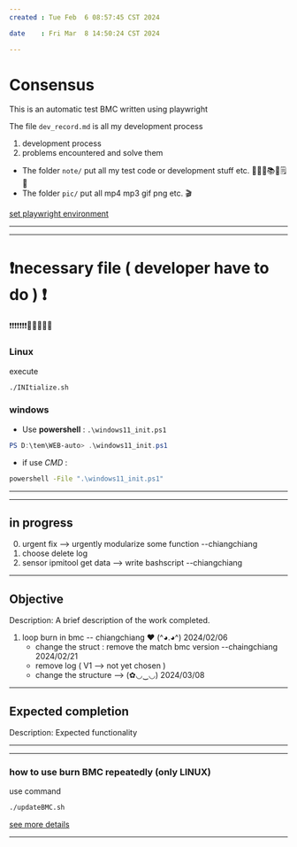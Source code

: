```yaml
---
created : Tue Feb  6 08:57:45 CST 2024

date    : Fri Mar  8 14:50:24 CST 2024

---
```

# Consensus
This is an automatic test BMC written using playwright

The file `dev_record.md` is all my development process
1. development process
2. problems encountered and solve them

+ The folder `note/` put all my test code or development stuff etc.  📜📄📑📚🧾🗒️📝
+ The folder `pic/` put all mp4 mp3 gif png etc. 🎬

[set playwright environment](http://sd20-server.aewin.com:3000/_67u42-XQvisBUMef1VGeQ)

---
---
# ❗necessary file ( developer  have to do ) ❗
❗❗❗❗❗❗❗🧬🧬🧬🧬🧬
### Linux
execute 
```bash
./INItialize.sh
```

### windows
+ Use **powershell** : `.\windows11_init.ps1`
```powershell
PS D:\tem\WEB-auto> .\windows11_init.ps1
```
+ if use *CMD* : 
```cmd
powershell -File ".\windows11_init.ps1"
```

---
---
## in progress
0. urgent fix -->  urgently modularize some function						--chiangchiang
1. choose delete log
2. sensor ipmitool get data --> write bashscript 					--chiangchiang

---
## Objective
Description: A brief description of the work completed.
1. loop burn in bmc				-- chiangchiang  ❤️  (^◕.◕^)   2024/02/06
	+ change the struct	: remove the match bmc version  --chaingchiang 2024/02/21
	+ remove log ( V1 --> not yet chosen )
	+ change the structure -->   (✿◡‿◡)     2024/03/08

---
## Expected completion
Description: Expected functionality


---
---
###  how to use burn BMC repeatedly (only LINUX)
use command
```bash
./updateBMC.sh
```
[see more details](http://sd20-server.aewin.com:3000/7d_073JjTEiIFLKFqkMNsw)

---
